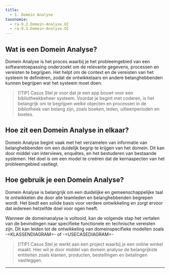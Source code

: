 ```yaml
---
title:
  - 1. Domein Analyse
taxonomie:
  - ra-9.2.Domein-Analyse.OI
  - ra-9.3.Domein-Analyse.OI
---
```


## Wat is een Domein Analyse?
Domein Analyse is het proces waarbij je het probleemgebied van een softwaretoepassing onderzoekt om de relevante gegevens, processen en vereisten te begrijpen. Het helpt om de context en de vereisten van het systeem te definiëren, zodat de ontwikkelaars en andere belanghebbenden kunnen begrijpen wat het systeem moet doen.

> [!TIP] Casus
> Stel je voor dat je een app bouwt voor een bibliotheekbeheer systeem. Voordat je begint met coderen, is het belangrijk om te begrijpen welke objecten en processen in de bibliotheek van belang zijn, zoals boeken, leden, uitleenperioden en boetes.

## Hoe zit een Domein Analyse in elkaar?
Domein Analyse begint vaak met het verzamelen van informatie van belanghebbenden om een duidelijk begrip te krijgen van het domein. Dit kan door middel van interviews, enquêtes, en het bestuderen van bestaande systemen. Het doel is om een model te creëren dat de kernaspecten van het probleemgebied vastlegt.

## Hoe gebruik je een Domein Analyse?
Domein Analyse is belangrijk om een duidelijke en gemeenschappelijke taal te ontwikkelen die door alle teamleden en belanghebbenden begrepen wordt. Het biedt een solide basis voor verdere ontwikkeling en zorgt ervoor dat iedereen hetzelfde doel voor ogen heeft.

Wanneer de domeinanalyse is voltooid, kan de volgende stap het vertalen van de bevindingen naar specifieke functionele en technische vereisten zijn. Dit kan leiden tot de ontwikkeling van domeinspecifieke modellen zoals -=KLASSENDIAGRAM=- of -=USECASEDIAGRAM=-

> [!TIP] Casus
>Stel je werkt aan een project waarbij je een online winkel maakt. Hier wil je door middel van domein analyse de belangrijkste entiteiten zoals klanten, producten, bestellingen en betalingen vastleggen.

---